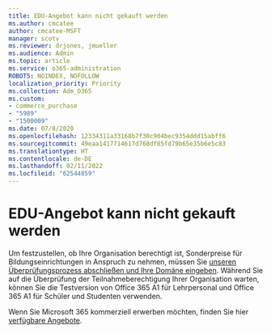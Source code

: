 ```yaml
---
title: EDU-Angebot kann nicht gekauft werden
ms.author: cmcatee
author: cmcatee-MSFT
manager: scotv
ms.reviewer: drjones, jmueller
ms.audience: Admin
ms.topic: article
ms.service: o365-administration
ROBOTS: NOINDEX, NOFOLLOW
localization_priority: Priority
ms.collection: Adm_O365
ms.custom:
- commerce_purchase
- "5989"
- "1500009"
ms.date: 07/8/2020
ms.openlocfilehash: 12334311a33168b7f30c904bec9354ddd15abff6
ms.sourcegitcommit: 49eaa1417714617d768df85fd79b65e35b6e5c83
ms.translationtype: HT
ms.contentlocale: de-DE
ms.lasthandoff: 02/11/2022
ms.locfileid: "62544859"
---
```

# <a name="unable-to-purchase-edu-offer"></a>EDU-Angebot kann nicht gekauft werden

Um festzustellen, ob Ihre Organisation berechtigt ist, Sonderpreise für Bildungseinrichtungen in Anspruch zu nehmen, müssen Sie [unseren Überprüfungsprozess abschließen und Ihre Domäne eingeben](https://admin.microsoft.com/Adminportal#/Domains/SOWizard). Während Sie auf die Überprüfung der Teilnahmeberechtigung Ihrer Organisation warten, können Sie die Testversion von Office 365 A1 für Lehrpersonal und Office 365 A1 für Schüler und Studenten verwenden.

Wenn Sie Microsoft 365 kommerziell erwerben möchten, finden Sie hier [verfügbare Angebote](https://go.microsoft.com/fwlink/p/?linkid=868433).